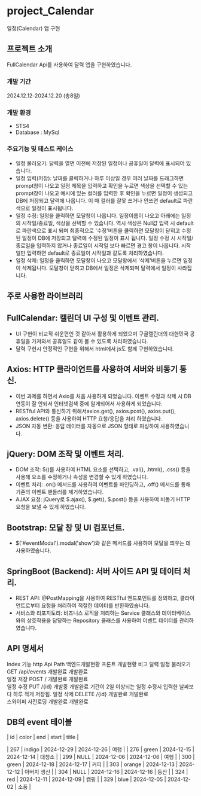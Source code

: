 # project_Calendar
일정(Calendar) 앱 구현

## 프로젝트 소개
FullCalendar Api를 사용하여 달력 앱을 구현하였습니다. 

### 개발 기간
2024.12.12-2024.12.20 (총8일)

### 개발 환경
- STS4
- Database : MySql

### 주요기능 및 테스트 케이스
- 일정 불러오기: 달력을 열면 이전에 저장된 일정이나 공휴일이 달력에 표시되어 있습니다. 
- 일정 입력(저장): 날짜를 클릭하거나 하루 이상일 경우 여러 날짜를 드래그하면 prompt창이 나오고 일정 제목을 입력하고 확인을 누르면 색상을 선택할 수 있는 prompt창이 나오고 예시에 있는 컬러를 입력한 후 확인을 누르면 일정이 생성되고 DB에 저장되고 달력에 나옵니다. 이 때 컬러를 잘못 쓰거나 안쓰면 default로 파란색으로 일정이 표시됩니다.
- 일정 수정: 일정을 클릭하면 모달창이 나옵니다. 일정이름이 나오고 아래에는 일정의 시작일/종료일, 색상을 선택할 수 있습니다. 역시 색상은 Null값 입력 시 default로 파란색으로 표시 되며 최종적으로 '수정'버튼을 클릭하면 모달창이 닫히고 수정된 일정이 DB에 저장되고 달력에 수정된 일정이 표시 됩니다. 일정 수정 시 시작일/종료일을 입력하지 않거나 종료일이 시작일 보다 빠르면 경고 창이 나옵니다. 시작일만 입력하면 default로 종료일이 시작일과 같도록 처리하였습니다.
- 일정 삭제: 일정을 클릭하면 모달창이 나오고 모달창에서 '삭제'버튼을 누르면 일정이 삭제됩니다. 모달창이 닫히고 DB에서 일정은 삭제되며 달력에서 일정이 사라집니다.

## 주로 사용한 라이브러리
## FullCalendar: 캘린더 UI 구성 및 이벤트 관리.
- UI 구현이 비교적 쉬운편인 것 같아서 활용하게 되었으며 구글캘린더의 대한민국 공휴일을 가져와서 공휴일도 같이 볼 수 있도록 처리하였습니다.
- 달력 구현시 안정적인 구현을 위해서 html에서 js도 함께 구현하였습니다.
  
## Axios: HTTP 클라이언트를 사용하여 서버와 비동기 통신.
- 이번 과제를 하면서 Axio를 처음 사용하게 되었습니다. 이벤트 수정과 삭제 시 DB연동이 잘 안되서 인터넷검색 중에 알게되어서 사용하게 되었습니다.
- RESTful API와 통신하기 위해서axios.get(), axios.post(), axios.put(), axios.delete() 등을 사용하여 HTTP 요청/응답을 처리 하였습니다.
- JSON 자동 변환: 응답 데이터를 자동으로 JSON 형태로 파싱하여 사용하였습니다.

## jQuery: DOM 조작 및 이벤트 처리.
- DOM 조작: $()를 사용하여 HTML 요소를 선택하고, .val(), .html(), .css() 등을 사용해 요소를 수정하거나 속성을 변경할 수 있게 하였습니다.
- 이벤트 처리: .on() 메서드를 사용하여 이벤트를 바인딩하고, .off() 메서드를 통해 기존의 이벤트 핸들러를 제거하였습니다.
- AJAX 요청: jQuery로 $.ajax(), $.get(), $.post() 등을 사용하여 비동기 HTTP 요청을 보낼 수 있게 하였습니다.
  
## Bootstrap: 모달 창 및 UI 컴포넌트.
- $('#eventModal').modal('show')와 같은 메서드를 사용하여 모달을 띄우는 데 사용하였습니다.
  
## SpringBoot (Backend): 서버 사이드 API 및 데이터 처리.
- REST API: @PostMapping을 사용하여 RESTful 엔드포인트를 정의하고, 클라이언트로부터 요청을 처리하여 적절한 데이터를 반환하였습니다.
- 서비스와 리포지토리: 비즈니스 로직을 처리하는 Service 클래스와 데이터베이스와의 상호작용을 담당하는 Repository 클래스를 사용하여 이벤트 데이터를 관리하였습니다.

## API 명세서
Index	    기능	http	    Api   Path	        백엔드개발현황	프론트 개발현황	 비고 
달력 	    일정  불러오기	GET	  /api/events	  개발완료	      개발완료	
	        일정  저장	    POST	/	개발완료	  개발완료	
	        일정  수정	    PUT	  /{id}	개발중	개발완료	                        기간이 2일 이상되는 일정 수정시 입력한 날짜보다 하루 적게 저장됨.
	        일정  삭제	    DELETE	/{id}	개발완료	개발완료	
스와이퍼	사진로딩			개발완료	개발완료	

## DB의 event 테이블

| id  | color  | end        | start      | title       |

| 267 | indigo | 2024-12-29 | 2024-12-26 | 여행        |
| 276 | green  | 2024-12-15 | 2024-12-14 | 대청소      |
| 299 | NULL   | 2024-12-06 | 2024-12-06 | 여행        |
| 300 | green  | 2024-12-18 | 2024-12-17 | 커피        |
| 303 | orange | 2024-12-13 | 2024-12-12 | 아버지 생신 |
| 304 | NULL   | 2024-12-16 | 2024-12-16 | 등산        |
| 324 | red    | 2024-12-11 | 2024-12-09 | 캠핑        |
| 329 | blue   | 2024-12-05 | 2024-12-02 | 소풍        |


  
